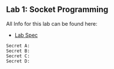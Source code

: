 ## Lab 1: Socket Programming 
All Info for this lab can be found here:  
- [Lab Spec](https://courses.cs.washington.edu/courses/cse461/24au/lab/lab1.html)
```
Secret A:
Secret B:
Secret C:
Secret D: 
```
